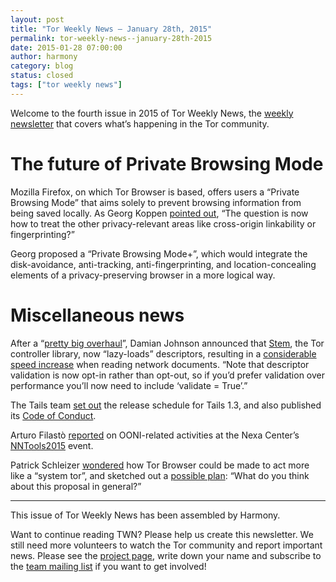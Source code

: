 ```yaml
---
layout: post
title: "Tor Weekly News — January 28th, 2015"
permalink: tor-weekly-news--january-28th-2015
date: 2015-01-28 07:00:00
author: harmony
category: blog
status: closed
tags: ["tor weekly news"]
---
```


Welcome to the fourth issue in 2015 of Tor Weekly News, the [weekly newsletter](https://lists.torproject.org/cgi-bin/mailman/listinfo/tor-news) that covers what’s happening in the Tor community.

The future of Private Browsing Mode
===================================

Mozilla Firefox, on which Tor Browser is based, offers users a “Private Browsing Mode” that aims solely to prevent browsing information from being saved locally. As Georg Koppen [pointed out](https://lists.torproject.org/pipermail/tbb-dev/2015-January/000217.html), “The question is now how to treat the other privacy-relevant areas like cross-origin linkability or fingerprinting?”

Georg proposed a “Private Browsing Mode+”, which would integrate the disk-avoidance, anti-tracking, anti-fingerprinting, and location-concealing elements of a privacy-preserving browser in a more logical way.

Miscellaneous news
==================

After a “[pretty big overhaul](https://lists.torproject.org/pipermail/tor-dev/2015-January/008211.html)”, Damian Johnson announced that [Stem](https://stem.torproject.org/), the Tor controller library, now “lazy-loads” descriptors, resulting in a [considerable speed increase](https://gitweb.torproject.org/stem.git/commit/?id=3dac7c5) when reading network documents. “Note that descriptor validation is now opt-in rather than opt-out, so if you’d prefer validation over performance you’ll now need to include ‘validate = True’.”

The Tails team [set out](https://mailman.boum.org/pipermail/tails-dev/2015-January/007945.html) the release schedule for Tails 1.3, and also published its [Code of Conduct](https://tails.boum.org/contribute/working_together/code_of_conduct/).

Arturo Filastò [reported](https://lists.torproject.org/pipermail/ooni-dev/2015-January/000238.html) on OONI-related activities at the Nexa Center’s [NNTools2015](http://nexa.polito.it/nntools2015) event.

Patrick Schleizer [wondered](https://lists.torproject.org/pipermail/tor-talk/2015-January/036581.html) how Tor Browser could be made to act more like a “system tor”, and sketched out a [possible plan](https://bugs.torproject.org/14121): “What do you think about this proposal in general?”

* * * * *

This issue of Tor Weekly News has been assembled by Harmony.

Want to continue reading TWN? Please help us create this newsletter. We still need more volunteers to watch the Tor community and report important news. Please see the [project page](https://trac.torproject.org/projects/tor/wiki/TorWeeklyNews), write down your name and subscribe to the [team mailing list](https://lists.torproject.org/cgi-bin/mailman/listinfo/news-team) if you want to get involved!
